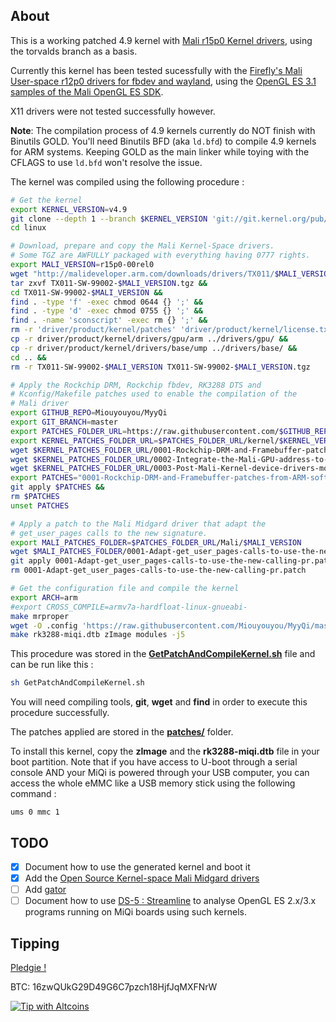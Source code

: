 About
-----

This is a working patched 4.9 kernel with [Mali r15p0 Kernel drivers](http://malideveloper.arm.com/resources/drivers/open-source-mali-midgard-gpu-kernel-drivers/), using the torvalds branch as a basis.

Currently this kernel has been tested sucessfully with the [Firefly's Mali User-space r12p0 drivers for fbdev and wayland](http://malideveloper.arm.com/resources/drivers/arm-mali-midgard-gpu-user-space-drivers/#mali-user-space-driver-r12p0-mali-t760-gnulinux), using the [OpenGL ES 3.1 samples of the Mali OpenGL ES SDK](http://malideveloper.arm.com/resources/sdks/opengl-es-sdk-for-linux/).

X11 drivers were not tested successfully however.

**Note**: The compilation process of 4.9 kernels currently do NOT finish with Binutils GOLD. You'll need Binutils BFD (aka `ld.bfd`) to compile 4.9 kernels for ARM systems. Keeping GOLD as the main linker while toying with the CFLAGS to use `ld.bfd` won't resolve the issue.

The kernel was compiled using the following procedure :
```bash
# Get the kernel
export KERNEL_VERSION=v4.9
git clone --depth 1 --branch $KERNEL_VERSION 'git://git.kernel.org/pub/scm/linux/kernel/git/torvalds/linux.git' &&
cd linux

# Download, prepare and copy the Mali Kernel-Space drivers. 
# Some TGZ are AWFULLY packaged with everything having 0777 rights.
export MALI_VERSION=r15p0-00rel0
wget "http://malideveloper.arm.com/downloads/drivers/TX011/$MALI_VERSION/TX011-SW-99002-$MALI_VERSION.tgz" &&
tar zxvf TX011-SW-99002-$MALI_VERSION.tgz &&
cd TX011-SW-99002-$MALI_VERSION &&
find . -type 'f' -exec chmod 0644 {} ';' &&
find . -type 'd' -exec chmod 0755 {} ';' &&
find . -name 'sconscript' -exec rm {} ';' &&
rm -r 'driver/product/kernel/patches' 'driver/product/kernel/license.txt' &&
cp -r driver/product/kernel/drivers/gpu/arm ../drivers/gpu/ &&
cp -r driver/product/kernel/drivers/base/ump ../drivers/base/ &&
cd .. &&
rm -r TX011-SW-99002-$MALI_VERSION TX011-SW-99002-$MALI_VERSION.tgz

# Apply the Rockchip DRM, Rockchip fbdev, RK3288 DTS and
# Kconfig/Makefile patches used to enable the compilation of the
# Mali driver
export GITHUB_REPO=Miouyouyou/MyyQi
export GIT_BRANCH=master
export PATCHES_FOLDER_URL=https://raw.githubusercontent.com/$GITHUB_REPO/$GIT_BRANCH/patches
export KERNEL_PATCHES_FOLDER_URL=$PATCHES_FOLDER_URL/kernel/$KERNEL_VERSION
wget $KERNEL_PATCHES_FOLDER_URL/0001-Rockchip-DRM-and-Framebuffer-patches-from-ARM-softwa.patch &&
wget $KERNEL_PATCHES_FOLDER_URL/0002-Integrate-the-Mali-GPU-address-to-the-rk3288-and-rk3.patch &&
wget $KERNEL_PATCHES_FOLDER_URL/0003-Post-Mali-Kernel-device-drivers-modifications.patch
export PATCHES="0001-Rockchip-DRM-and-Framebuffer-patches-from-ARM-softwa.patch 0002-Integrate-the-Mali-GPU-address-to-the-rk3288-and-rk3.patch 0003-Post-Mali-Kernel-device-drivers-modifications.patch"
git apply $PATCHES &&
rm $PATCHES
unset PATCHES

# Apply a patch to the Mali Midgard driver that adapt the
# get_user_pages calls to the new signature.
export MALI_PATCHES_FOLDER=$PATCHES_FOLDER_URL/Mali/$MALI_VERSION
wget $MALI_PATCHES_FOLDER/0001-Adapt-get_user_pages-calls-to-use-the-new-calling-pr.patch &&
git apply 0001-Adapt-get_user_pages-calls-to-use-the-new-calling-pr.patch &&
rm 0001-Adapt-get_user_pages-calls-to-use-the-new-calling-pr.patch

# Get the configuration file and compile the kernel
export ARCH=arm
#export CROSS_COMPILE=armv7a-hardfloat-linux-gnueabi-
make mrproper
wget -O .config 'https://raw.githubusercontent.com/Miouyouyou/MyyQi/master/boot/config-4.9.0MyyMyy%2B'
make rk3288-miqi.dtb zImage modules -j5
```

This procedure was stored in the **[GetPatchAndCompileKernel.sh](./GetPatchAndCompileKernel.sh)** file and can be run like this :
```bash
sh GetPatchAndCompileKernel.sh
```

You will need compiling tools, **git**, **wget** and **find** in order to execute this procedure successfully.

The patches applied are stored in the **[patches/](./patches/)** folder.

To install this kernel, copy the **zImage** and the **rk3288-miqi.dtb** file in your boot partition.
Note that if you have access to U-boot through a serial console AND your MiQi is powered through your USB computer, you can access the whole eMMC like a USB memory stick using the following command :
```
ums 0 mmc 1
```

TODO
----

- [x] Document how to use the generated kernel and boot it
- [x] Add the [Open Source Kernel-space Mali Midgard drivers](http://malideveloper.arm.com/resources/drivers/open-source-mali-midgard-gpu-kernel-drivers/)
- [ ] Add [gator](https://github.com/ARM-software/gator)
- [ ] Document how to use [DS-5 : Streamline](https://developer.arm.com/products/software-development-tools/ds-5-development-studio/streamline/overview) to analyse OpenGL ES 2.x/3.x programs running on MiQi boards using such kernels.

Tipping
-------

[Pledgie !](https://pledgie.com/campaigns/32702)

BTC: 16zwQUkG29D49G6C7pzch18HjfJqMXFNrW

[![Tip with Altcoins](https://shapeshift.io/images/shifty/small_light_altcoins.png)](https://shapeshift.io/shifty.html?destination=16zwQUkG29D49G6C7pzch18HjfJqMXFNrW&output=BTC)


